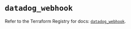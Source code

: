 # `datadog_webhook`

Refer to the Terraform Registry for docs: [`datadog_webhook`](https://registry.terraform.io/providers/datadog/datadog/3.53.0/docs/resources/webhook).
